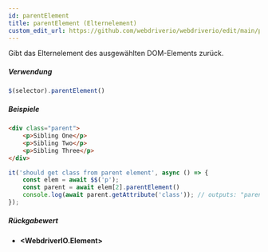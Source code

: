 ```yaml
---
id: parentElement
title: parentElement (Elternelement)
custom_edit_url: https://github.com/webdriverio/webdriverio/edit/main/packages/webdriverio/src/commands/element/parentElement.ts
---
```


Gibt das Elternelement des ausgewählten DOM-Elements zurück.

##### Verwendung

```js
$(selector).parentElement()
```

##### Beispiele

```html title="index.html"
<div class="parent">
    <p>Sibling One</p>
    <p>Sibling Two</p>
    <p>Sibling Three</p>
</div>
```

```js title="parentElement.js"
it('should get class from parent element', async () => {
    const elem = await $$('p');
    const parent = await elem[2].parentElement()
    console.log(await parent.getAttribute('class')); // outputs: "parent"
});
```

##### Rückgabewert

- **&lt;WebdriverIO.Element&gt;**
